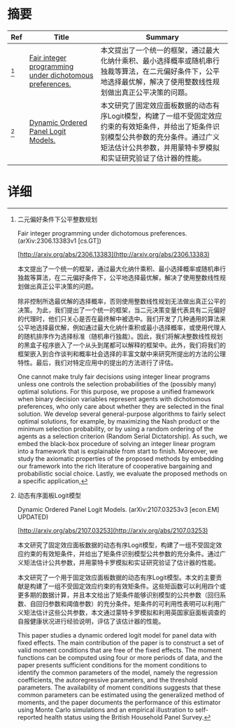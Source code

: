 # 摘要

| Ref | Title | Summary |
| --- | --- | --- |
| [^1] | [Fair integer programming under dichotomous preferences.](http://arxiv.org/abs/2306.13383) | 本文提出了一个统一的框架，通过最大化纳什乘积、最小选择概率或随机串行独裁等算法，在二元偏好条件下，公平地选择最优解，解决了使用整数线性规划做出真正公平决策的问题。 |
| [^2] | [Dynamic Ordered Panel Logit Models.](http://arxiv.org/abs/2107.03253) | 本文研究了固定效应面板数据的动态有序Logit模型，构建了一组不受固定效应约束的有效矩条件，并给出了矩条件识别模型公共参数的充分条件。通过广义矩法估计公共参数，并用蒙特卡罗模拟和实证研究验证了估计器的性能。 |

# 详细

[^1]: 二元偏好条件下公平整数规划

    Fair integer programming under dichotomous preferences. (arXiv:2306.13383v1 [cs.GT])

    [http://arxiv.org/abs/2306.13383](http://arxiv.org/abs/2306.13383)

    本文提出了一个统一的框架，通过最大化纳什乘积、最小选择概率或随机串行独裁等算法，在二元偏好条件下，公平地选择最优解，解决了使用整数线性规划做出真正公平决策的问题。

    

    除非控制所选最优解的选择概率，否则使用整数线性规划无法做出真正公平的决策。为此，我们提出了一个统一的框架，当二元决策变量代表具有二元偏好的代理时，他们只关心是否在最终解中被选中。我们开发了几种通用的算法来公平地选择最优解，例如通过最大化纳什乘积或最小选择概率，或使用代理人的随机排序作为选择标准（随机串行独裁）。因此，我们将解决整数线性规划的黑盒子程序嵌入了一个从头到尾都可以解释的框架中。此外，我们将我们的框架嵌入到合作谈判和概率社会选择的丰富文献中来研究所提出的方法的公理特性。最后，我们对特定应用中的提出的方法进行了评估。

    One cannot make truly fair decisions using integer linear programs unless one controls the selection probabilities of the (possibly many) optimal solutions. For this purpose, we propose a unified framework when binary decision variables represent agents with dichotomous preferences, who only care about whether they are selected in the final solution. We develop several general-purpose algorithms to fairly select optimal solutions, for example, by maximizing the Nash product or the minimum selection probability, or by using a random ordering of the agents as a selection criterion (Random Serial Dictatorship). As such, we embed the black-box procedure of solving an integer linear program into a framework that is explainable from start to finish. Moreover, we study the axiomatic properties of the proposed methods by embedding our framework into the rich literature of cooperative bargaining and probabilistic social choice. Lastly, we evaluate the proposed methods on a specific application,
    
[^2]: 动态有序面板Logit模型

    Dynamic Ordered Panel Logit Models. (arXiv:2107.03253v3 [econ.EM] UPDATED)

    [http://arxiv.org/abs/2107.03253](http://arxiv.org/abs/2107.03253)

    本文研究了固定效应面板数据的动态有序Logit模型，构建了一组不受固定效应约束的有效矩条件，并给出了矩条件识别模型公共参数的充分条件。通过广义矩法估计公共参数，并用蒙特卡罗模拟和实证研究验证了估计器的性能。

    

    本文研究了一个用于固定效应面板数据的动态有序Logit模型。本文的主要贡献是构建了一组不受固定效应约束的有效矩条件。这些矩函数可以利用四个或更多期的数据计算，并且本文给出了矩条件能够识别模型的公共参数（回归系数、自回归参数和阈值参数）的充分条件。矩条件的可利用性表明可以利用广义矩法估计这些公共参数，本文通过蒙特卡罗模拟和利用英国家庭面板调查的自报健康状况进行经验说明，评估了该估计器的性能。

    This paper studies a dynamic ordered logit model for panel data with fixed effects. The main contribution of the paper is to construct a set of valid moment conditions that are free of the fixed effects. The moment functions can be computed using four or more periods of data, and the paper presents sufficient conditions for the moment conditions to identify the common parameters of the model, namely the regression coefficients, the autoregressive parameters, and the threshold parameters. The availability of moment conditions suggests that these common parameters can be estimated using the generalized method of moments, and the paper documents the performance of this estimator using Monte Carlo simulations and an empirical illustration to self-reported health status using the British Household Panel Survey.
    

